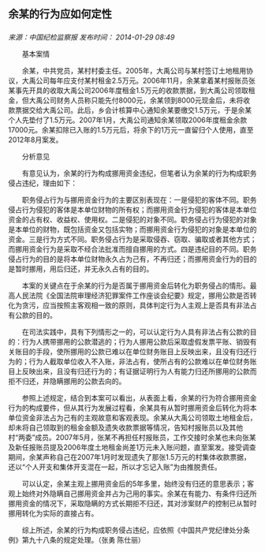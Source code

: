 ## 余某的行为应如何定性

### 

_来源：中国纪检监察报_ _发布时间： 2014-01-29 08:49_

　　基本案情

　　余某，中共党员，某村村委主任。2005年，大禹公司与某村签订土地租用协议，大禹公司每年应支付某村租金2.5万元。2006年11月，余某拿着某村报账员张某事先开具的收取大禹公司2006年度租金1.5万元的收款票据，到大禹公司领取租金，但大禹公司财务人员称只能先付8000元，余某领到8000元现金后，未将收款票据交给大禹公司。此后，乡会计核算中心通知余某要缴交1.5万元，于是余某个人先垫付了1.5万元。2007年1月，大禹公司通知余某领取2006年度租金余款17000元。余某扣除已入账的1.5万元后，将余下的1万元一直留归个人使用，直至2012年8月案发。

　　分析意见

　　有意见认为，余某的行为构成挪用资金违纪，但笔者认为余某的行为构成职务侵占违纪，理由如下：

　　职务侵占行为与挪用资金行为的主要区别表现在：一是侵犯的客体不同。职务侵占行为侵犯的客体是本单位财物的所有权；而挪用资金行为侵犯的客体是本单位资金的占有权、收益权、使用权。二是侵犯的对象不同。职务侵占行为侵犯的对象是本单位的财物，既包括资金又包括实物；而挪用资金行为侵犯的对象是本单位的资金。三是行为方式不同。职务侵占行为是采取侵吞、窃取、骗取或者其他方式；而挪用资金行为是采取不经合法批准而擅自挪用的方式。四是违纪目的不同。职务侵占行为的目的是将本单位财物永久占为己有，不再归还；而挪用资金行为的目的是暂时挪用，用后归还，并无永久占有的目的。

　　本案的关键点在于余某的行为是否属于挪用资金后转化为职务侵占的情形。最高人民法院《全国法院审理经济犯罪案件工作座谈会纪要》规定，挪用公款是否转化为贪污，应当按照主客观相一致的原则，具体判定行为人主观上是否具有非法占有公款的目的。

　　在司法实践中，具有下列情形之一的，可以认定行为人具有非法占有公款的目的：行为人携带挪用的公款潜逃的；行为人挪用公款后采取虚假发票平账、销毁有关账目的手段，使所挪用的公款已难以在单位财务账目上反映出来，且没有归还行为的；行为人截取单位收入不入账，非法占有，使所占有的公款难以在单位财务账目上反映出来，且没有归还行为的；有证据证明行为人有能力归还所挪用的公款而拒不归还，并隐瞒挪用的公款去向的。

　　参照上述规定，结合到本案可以看出，从表面上看，余某的行为符合挪用资金行为的构成要件，但从其行为发展过程看，余某具有从暂时挪用资金后转化为将本单位资金非法占为己有的主观故意和客观表现。余某从大禹公司领取土地租金后，却未将自己领取到的租金金额及遗失收款票据等情况，告知村报账员以及其他村“两委”成员。2007年5月，张某不再担任村报账员，工作交接时余某也未向张某及新任报账员提及2006年度土地租金尚差1万元未入账问题，直至案发。接受调查期间，余某声称自己在2007年1月时发现遗失了那张1.5万元的村集体收款票据，还以“个人开支和集体开支混在一起，所以才忘记入账”为由推脱责任。

　　可以认定，余某主观上挪用资金后的5年多里，始终没有归还的意思表示；客观上始终对外隐瞒自己挪用资金并占为己用的事实。余某在有能力、有条件归还所挪用资金的情况下，采取隐瞒的方式长期拒不归还，其对涉案财产的控制已从暂时挪用转化为实际的直接占有。

　　综上所述，余某的行为构成职务侵占违纪，应依照《中国共产党纪律处分条例》第九十八条的规定处理。（张勇 陈仕丽）
